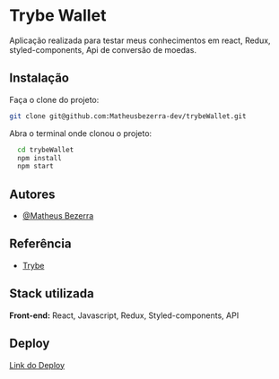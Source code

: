 
# Trybe Wallet

Aplicação realizada para testar meus conhecimentos em react, Redux, styled-components, Api de conversão de moedas.


## Instalação

Faça o clone do projeto:

```bash
git clone git@github.com:Matheusbezerra-dev/trybeWallet.git
```

Abra o terminal onde clonou o projeto:

```bash
  cd trybeWallet
  npm install
  npm start
```
    
## Autores

- [@Matheus Bezerra](https://github.com/Matheusbezerra-dev)


## Referência

 - [Trybe](https://www.betrybe.com/)




## Stack utilizada

**Front-end:** React, Javascript, Redux, Styled-components, API






## Deploy

 

 [Link do Deploy](https://trybe-wallet-tawny.vercel.app/)

